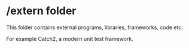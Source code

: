 # /extern folder

This folder contains external programs, libraries, frameworks, code etc.

For example Catch2, a modern unit test framework.
